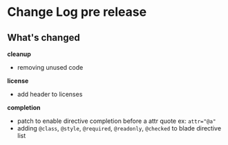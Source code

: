 # Change Log pre release

## What's changed

**cleanup**

- removing unused code

**license**

- add header to licenses

**completion**

- patch to enable directive completion before a attr quote ex: `attr="@a"`
- adding `@class`, `@style`, `@required`, `@readonly`, `@checked` to blade directive list